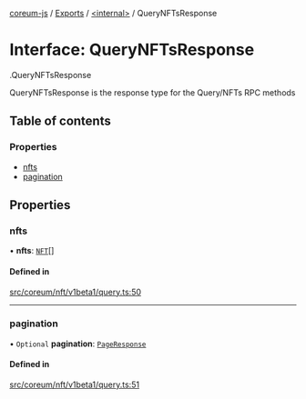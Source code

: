 [coreum-js](../README.md) / [Exports](../modules.md) / [<internal\>](../modules/internal_.md) / QueryNFTsResponse

# Interface: QueryNFTsResponse

[<internal>](../modules/internal_.md).QueryNFTsResponse

QueryNFTsResponse is the response type for the Query/NFTs RPC methods

## Table of contents

### Properties

- [nfts](internal_.QueryNFTsResponse.md#nfts)
- [pagination](internal_.QueryNFTsResponse.md#pagination)

## Properties

### nfts

• **nfts**: [`NFT`](../modules/internal_.md#nft)[]

#### Defined in

[src/coreum/nft/v1beta1/query.ts:50](https://github.com/CooperFoundation/coreum-js/blob/bdb622b/src/coreum/nft/v1beta1/query.ts#L50)

___

### pagination

• `Optional` **pagination**: [`PageResponse`](../modules/internal_.md#pageresponse-3)

#### Defined in

[src/coreum/nft/v1beta1/query.ts:51](https://github.com/CooperFoundation/coreum-js/blob/bdb622b/src/coreum/nft/v1beta1/query.ts#L51)

